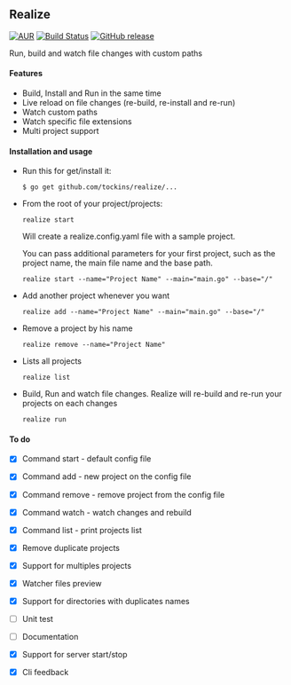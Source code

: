 ## Realize

[![AUR](https://img.shields.io/aur/license/yaourt.svg?maxAge=2592000?style=flat-square)](https://raw.githubusercontent.com/tockins/realize/v1/LICENSE)
[![Build Status](http://img.shields.io/travis/labstack/echo.svg?style=flat-square)](https://travis-ci.org/tockins/realize)
[![GitHub release](https://img.shields.io/github/release/qubyte/rubidium.svg?maxAge=2592000?style=flat-square)]()

Run, build and watch file changes with custom paths

#### Features

- Build, Install and Run in the same time
- Live reload on file changes (re-build, re-install and re-run)
- Watch custom paths
- Watch specific file extensions
- Multi project support

#### Installation and usage

- Run this for get/install it:

    ```
    $ go get github.com/tockins/realize/...
    ```
- From the root of your project/projects:

    ```
    realize start 
    ```
    Will create a realize.config.yaml file with a sample project.
    
    You can pass additional parameters for your first project, such as the project name, the main file name and the base path. 
    
    ```
    realize start --name="Project Name" --main="main.go" --base="/"
    ```
- Add another project whenever you want    

    ```
    realize add --name="Project Name" --main="main.go" --base="/"
    ```
- Remove a project by his name

    ```
    realize remove --name="Project Name"
    ```
- Lists all projects

    ```
    realize list
    ```
- Build, Run and watch file changes. Realize will re-build and re-run your projects on each changes

    ```
    realize run 
    ```


#### To do
- [x] Command start - default config file
- [x] Command add - new project on the config file 
- [x] Command remove - remove project from the config file
- [x] Command watch - watch changes and rebuild 
- [x] Command list - print projects list
- [x] Remove duplicate projects
- [x] Support for multiples projects
- [x] Watcher files preview
- [x] Support for directories with duplicates names
- [ ] Unit test
- [ ] Documentation
- [x] Support for server start/stop 
- [x] Cli feedback


